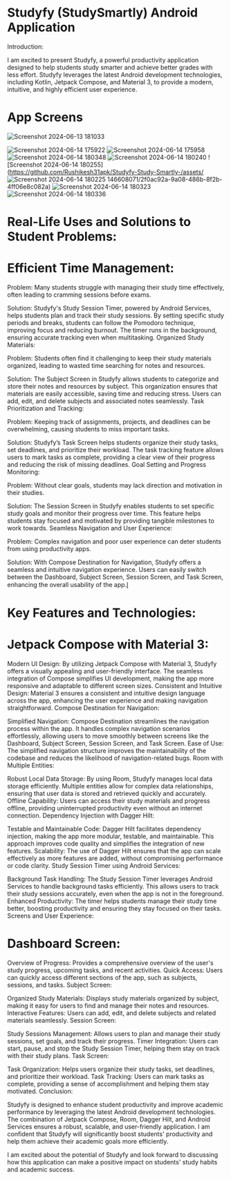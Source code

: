 
# Studyfy (StudySmartly) Android Application

Introduction:

I am excited to present Studyfy, a powerful productivity application designed to help students study smarter and achieve better grades with less effort. Studyfy leverages the latest Android development technologies, including Kotlin, Jetpack Compose, and Material 3, to provide a modern, intuitive, and highly efficient user experience.

# App Screens

![Screenshot 2024-06-13 181033](https://github.com/Rushikesh31apk/Studyfy-Study-Smartly-/assets/146608071/22220449-692e-4267-96dd-1b7a0bd86df9)




![Screenshot 2024-06-14 175922](https://github.com/Rushikesh31apk/Studyfy-Study-Smartly-/assets/146608071/e4a43300-0863-4d27-90be-221e85ff2fe8)
![Screenshot 2024-06-14 175958](https://github.com/Rushikesh31apk/Studyfy-Study-Smartly-/assets/146608071/ac9cae9b-f3a0-44be-b068-bd70e2259656)
![Screenshot 2024-06-14 180348](https://github.com/Rushikesh31apk/Studyfy-Study-Smartly-/assets/146608071/4100209c-36a1-447b-933a-f5dfacc9b641)
![Screenshot 2024-06-14 180240](https://github.com/Rushikesh31apk/Studyfy-Study-Smartly-/assets/146608071/91a15b04-6e1c-4ec7-9652-6e77a3eae271)
![Screenshot 2024-06-14 180255](https://github.com/Rushikesh31apk/Studyfy-Study-Smartly-/assets/
![Screenshot 2024-06-14 180225](https://github.com/Rushikesh31apk/Studyfy-Study-Smartly-/assets/146608071/311773a0-ea99-4aef-9413-5e2eb1013d5c)
146608071/2f0ac92a-9a08-486b-8f2b-4ff06e8c082a)
![Screenshot 2024-06-14 180323](https://github.com/Rushikesh31apk/Studyfy-Study-Smartly-/assets/146608071/8e9d81a7-ddae-4b65-bc85-17c5d6c0511f)
![Screenshot 2024-06-14 180336](https://github.com/Rushikesh31apk/Studyfy-Study-Smartly-/assets/146608071/6c3cd109-10b8-4845-83fe-45490f6d574f)


# Real-Life Uses and Solutions to Student Problems:

# Efficient Time Management:

Problem: Many students struggle with managing their study time effectively, often leading to cramming sessions before exams.

Solution: Studyfy's Study Session Timer, powered by Android Services, helps students plan and track their study sessions. By setting specific study periods and breaks, students can follow the Pomodoro technique, improving focus and reducing burnout. The timer runs in the background, ensuring accurate tracking even when multitasking.
Organized Study Materials:

Problem: Students often find it challenging to keep their study materials organized, leading to wasted time searching for notes and resources.

Solution: The Subject Screen in Studyfy allows students to categorize and store their notes and resources by subject. This organization ensures that materials are easily accessible, saving time and reducing stress. Users can add, edit, and delete subjects and associated notes seamlessly.
Task Prioritization and Tracking:

Problem: Keeping track of assignments, projects, and deadlines can be overwhelming, causing students to miss important tasks.

Solution: Studyfy’s Task Screen helps students organize their study tasks, set deadlines, and prioritize their workload. The task tracking feature allows users to mark tasks as complete, providing a clear view of their progress and reducing the risk of missing deadlines.
Goal Setting and Progress Monitoring:

Problem: Without clear goals, students may lack direction and motivation in their studies.

Solution: The Session Screen in Studyfy enables students to set specific study goals and monitor their progress over time. This feature helps students stay focused and motivated by providing tangible milestones to work towards.
Seamless Navigation and User Experience:

Problem: Complex navigation and poor user experience can deter students from using productivity apps.

Solution: With Compose Destination for Navigation, Studyfy offers a seamless and intuitive navigation experience. Users can easily switch between the Dashboard, Subject Screen, Session Screen, and Task Screen, enhancing the overall usability of the app.l̥

# Key Features and Technologies:

# Jetpack Compose with Material 3:

Modern UI Design: By utilizing Jetpack Compose with Material 3, Studyfy offers a visually appealing and user-friendly interface. The seamless integration of Compose simplifies UI development, making the app more responsive and adaptable to different screen sizes.
Consistent and Intuitive Design: Material 3 ensures a consistent and intuitive design language across the app, enhancing the user experience and making navigation straightforward.
Compose Destination for Navigation:

Simplified Navigation: Compose Destination streamlines the navigation process within the app. It handles complex navigation scenarios effortlessly, allowing users to move smoothly between screens like the Dashboard, Subject Screen, Session Screen, and Task Screen.
Ease of Use: The simplified navigation structure improves the maintainability of the codebase and reduces the likelihood of navigation-related bugs.
Room with Multiple Entities:

Robust Local Data Storage: By using Room, Studyfy manages local data storage efficiently. Multiple entities allow for complex data relationships, ensuring that user data is stored and retrieved quickly and accurately.
Offline Capability: Users can access their study materials and progress offline, providing uninterrupted productivity even without an internet connection.
Dependency Injection with Dagger Hilt:

Testable and Maintainable Code: Dagger Hilt facilitates dependency injection, making the app more modular, testable, and maintainable. This approach improves code quality and simplifies the integration of new features.
Scalability: The use of Dagger Hilt ensures that the app can scale effectively as more features are added, without compromising performance or code clarity.
Study Session Timer using Android Services:

Background Task Handling: The Study Session Timer leverages Android Services to handle background tasks efficiently. This allows users to track their study sessions accurately, even when the app is not in the foreground.
Enhanced Productivity: The timer helps students manage their study time better, boosting productivity and ensuring they stay focused on their tasks.
Screens and User Experience:

# Dashboard Screen:

Overview of Progress: Provides a comprehensive overview of the user's study progress, upcoming tasks, and recent activities.
Quick Access: Users can quickly access different sections of the app, such as subjects, sessions, and tasks.
Subject Screen:

Organized Study Materials: Displays study materials organized by subject, making it easy for users to find and manage their notes and resources.
Interactive Features: Users can add, edit, and delete subjects and related materials seamlessly.
Session Screen:

Study Sessions Management: Allows users to plan and manage their study sessions, set goals, and track their progress.
Timer Integration: Users can start, pause, and stop the Study Session Timer, helping them stay on track with their study plans.
Task Screen:

Task Organization: Helps users organize their study tasks, set deadlines, and prioritize their workload.
Task Tracking: Users can mark tasks as complete, providing a sense of accomplishment and helping them stay motivated.
Conclusion:

Studyfy is designed to enhance student productivity and improve academic performance by leveraging the latest Android development technologies. The combination of Jetpack Compose, Room, Dagger Hilt, and Android Services ensures a robust, scalable, and user-friendly application. I am confident that Studyfy will significantly boost students' productivity and help them achieve their academic goals more efficiently.

I am excited about the potential of Studyfy and look forward to discussing how this application can make a positive impact on students' study habits and academic success.

